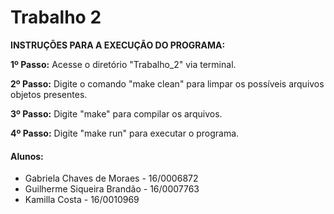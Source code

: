 # Trabalho 2

**INSTRUÇÕES PARA A EXECUÇÃO DO PROGRAMA:**


**1º Passo:** Acesse o diretório "Trabalho_2" via terminal.

**2º Passo:** Digite o comando "make clean" para limpar os possíveis arquivos objetos presentes.

**3º Passo:** Digite "make" para compilar os arquivos.

**4º Passo:** Digite "make run" para executar o programa.


#### Alunos:
- Gabriela Chaves de Moraes - 16/0006872
- Guilherme Siqueira Brandão - 16/0007763
- Kamilla Costa - 16/0010969
